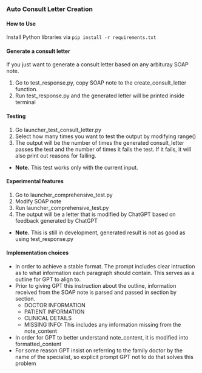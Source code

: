 ### Auto Consult Letter Creation
#### How to Use
Install Python libraries via `pip install -r requirements.txt`
#### Generate a consult letter
If you just want to generate a consult letter based on any arbituray SOAP note. 
1. Go to test_response.py, copy SOAP note to the create_consult_letter function.
2. Run test_response.py and the generated letter will be printed inside terminal
#### Testing
1. Go launcher_test_consult_letter.py
2. Select how many times you want to test the output by modifying range()
2. The output will be the number of times the generated consult_letter passes the test and the number of times it fails the test. If it fails, it will also print out reasons for failing.
- **Note.** This test works only with the current input. 
#### Experimental features
1. Go to launcher_comprehensive_test.py
2. Modify SOAP note
3. Run launcher_comprehensive_test.py
4. The output will be a letter that is modified by ChatGPT based on feedback generated by ChatGPT
- **Note.** This is still in development, generated result is not as good as using test_response.py

#### Implementation choices
- In order to achieve a stable format. The prompt includes clear intruction as to what information each paragraph should contain. This serves as a outline for GPT to align to.
- Prior to giving GPT this instruction about the outline, information received from the SOAP note is parsed and passed in section by section. 
    -  DOCTOR INFORMATION
    -  PATIENT INFORMATION 
    -  CLINICAL DETAILS
    -  MISSING INFO: This includes any information missing from the note_content
- In order for GPT to better understand note_content, it is modified into formatted_content
- For some reason GPT insist on referring to the family doctor by the name of the specialist, so explicit prompt GPT not to do that solves this problem